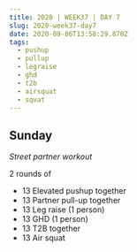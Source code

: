 ```yaml
---
title: 2020 | WEEK37 | DAY 7
slug: 2020-week37-day7
date: 2020-09-06T13:58:29.870Z
tags:
  - pushup
  - pullup
  - legraise
  - ghd
  - t2b
  - airsquat
  - squat
---
```

## Sunday

*Street partner workout*

2 rounds of

* 13 Elevated pushup together
* 13 Partner pull-up together
* 13 Leg raise (1 person)
* 13 GHD (1 person)
* 13 T2B together
* 13 Air squat